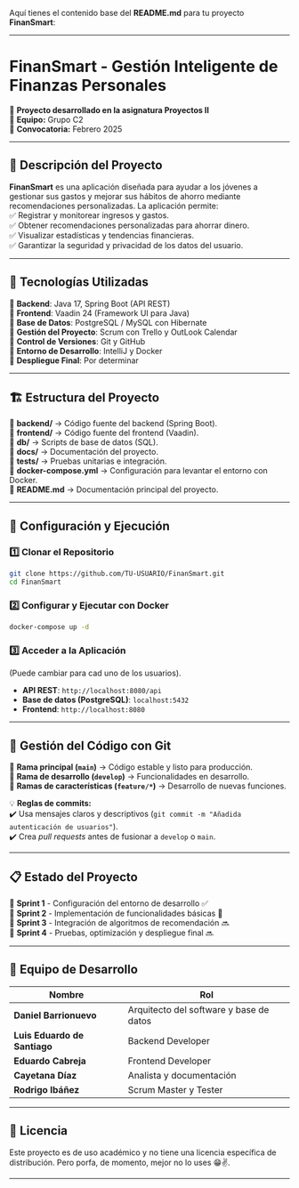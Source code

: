 Aquí tienes el contenido base del **README.md** para tu proyecto **FinanSmart**:

---

# **FinanSmart - Gestión Inteligente de Finanzas Personales**  

📌 **Proyecto desarrollado en la asignatura Proyectos II**  
👥 **Equipo:** Grupo C2  
📅 **Convocatoria:** Febrero 2025  

---

## 📖 **Descripción del Proyecto**  
**FinanSmart** es una aplicación diseñada para ayudar a los jóvenes a gestionar sus gastos y mejorar sus hábitos de ahorro mediante recomendaciones personalizadas. La aplicación permite:  
✅ Registrar y monitorear ingresos y gastos.  
✅ Obtener recomendaciones personalizadas para ahorrar dinero.  
✅ Visualizar estadísticas y tendencias financieras.  
✅ Garantizar la seguridad y privacidad de los datos del usuario.  

---

## 🚀 **Tecnologías Utilizadas**  

🔹 **Backend**: Java 17, Spring Boot (API REST)  
🔹 **Frontend**: Vaadin 24 (Framework UI para Java)  
🔹 **Base de Datos**: PostgreSQL / MySQL con Hibernate  
🔹 **Gestión del Proyecto**: Scrum con Trello y OutLook Calendar  
🔹 **Control de Versiones**: Git y GitHub  
🔹 **Entorno de Desarrollo**: IntelliJ y Docker  
🔹 **Despliegue Final**: Por determinar 

---

## 🏗 **Estructura del Proyecto**  
📂 **backend/** → Código fuente del backend (Spring Boot).  
📂 **frontend/** → Código fuente del frontend (Vaadin).  
📂 **db/** → Scripts de base de datos (SQL).  
📂 **docs/** → Documentación del proyecto.  
📂 **tests/** → Pruebas unitarias e integración.  
📄 **docker-compose.yml** → Configuración para levantar el entorno con Docker.  
📄 **README.md** → Documentación principal del proyecto.  

---

## 🔧 **Configuración y Ejecución**  

### **1️⃣ Clonar el Repositorio**  
```bash
git clone https://github.com/TU-USUARIO/FinanSmart.git
cd FinanSmart
```

### **2️⃣ Configurar y Ejecutar con Docker**  
```bash
docker-compose up -d
```

### **3️⃣ Acceder a la Aplicación**  
(Puede cambiar para cad uno de los usuarios).
- **API REST**: `http://localhost:8080/api`  
- **Base de datos (PostgreSQL)**: `localhost:5432`  
- **Frontend**: `http://localhost:8080`  

---

## 📌 **Gestión del Código con Git**  
🔹 **Rama principal (`main`)** → Código estable y listo para producción.  
🔹 **Rama de desarrollo (`develop`)** → Funcionalidades en desarrollo.  
🔹 **Ramas de características (`feature/*`)** → Desarrollo de nuevas funciones.  

💡 **Reglas de commits:**  
✔️ Usa mensajes claros y descriptivos (`git commit -m "Añadida autenticación de usuarios"`).  
✔️ Crea *pull requests* antes de fusionar a `develop` o `main`.  

---

## 📋 **Estado del Proyecto**  
🔲 **Sprint 1** - Configuración del entorno de desarrollo ✅  
🔲 **Sprint 2** - Implementación de funcionalidades básicas 🔄  
🔲 **Sprint 3** - Integración de algoritmos de recomendación 🔜  
🔲 **Sprint 4** - Pruebas, optimización y despliegue final 🔜  

---

## 🤝 **Equipo de Desarrollo**  
| Nombre | Rol |
|--------|-----|
| **Daniel Barrionuevo** | Arquitecto del software y base de datos |
| **Luis Eduardo de Santiago** | Backend Developer |
| **Eduardo Cabreja** | Frontend Developer |
| **Cayetana Díaz** | Analista y documentación |
| **Rodrigo Ibáñez** | Scrum Master y Tester |

---

## 📜 **Licencia**  
Este proyecto es de uso académico y no tiene una licencia específica de distribución. Pero porfa, de momento, mejor no lo uses 😁✌️. 

---
